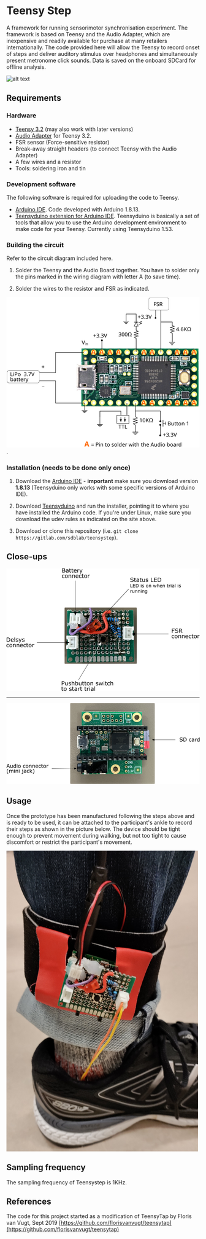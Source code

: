 # Teensy Step

A framework for running sensorimotor synchronisation experiment. The framework is based on Teensy and the Audio Adapter, which are inexpensive and readily available for purchase at many retailers internationally. The code provided here will allow the Teensy to record onset of steps and deliver auditory stimulus over headphones and simultaneously present metronome click sounds. Data is saved on the onboard SDCard for offline analysis. 

![alt text](misc/Equipment_TeensyStep.jpg "Setup example")

## Requirements

### Hardware
* [Teensy 3.2](https://www.pjrc.com/store/teensy32.html) (may also work with later versions)
* [Audio Adapter](https://www.pjrc.com/store/teensy3_audio.html) for Teensy 3.2.
* FSR sensor (Force-sensitive resistor)
* Break-away straight headers (to connect Teensy with the Audio Adapter)
* A few wires and a resistor
* Tools: soldering iron and tin

### Development software
The following software is required for uploading the code to Teensy.

* [Arduino IDE](https://www.arduino.cc/en/Main/Software). Code developed with Arduino 1.8.13.
* [Teensyduino extension for Arduino IDE](https://www.pjrc.com/teensy/teensyduino.html). Teensyduino is basically a set of tools that allow you to use the Arduino development environment to make code for your Teensy. Currently using Teensyduino 1.53.


### Building the circuit
Refer to the circuit diagram included here.

1. Solder the Teensy and the Audio Board together. You have to solder only the pins marked in the wiring diagram with letter A (to save time).

2. Solder the wires to the resistor and FSR as indicated. 

![wiring](misc/wiringTeensyStep.svg). 


### Installation (needs to be done only once)


1. Download the [Arduino IDE](https://www.arduino.cc/en/Main/Software) - **important** make sure you download version **1.8.13** (Teensyduino only works with some specific versions of Arduino IDE).

2. Download [Teensyduino](https://www.pjrc.com/teensy/td_download.html) and run the installer, pointing it to where you have installed the Arduino code. If you're under Linux, make sure you download the udev rules as indicated on the site above.

3. Download or clone this repository (i.e. `git clone https://gitlab.com/sdblab/teensystep`).


## Close-ups

![custom shield](misc/TopBoard.png "Custom shield for the Teensy 3.2")

---

![side view](misc/BottomBoard.png "Teensy 3.2 with Audio board")


## Usage

Once the prototype has been manufactured following the steps above and is ready to be used, it can be attached to the participant's ankle to record their steps as shown in the picture below. The device should be tight enough to prevent movement during walking, but not too tight to cause discomfort or restrict the participant's movement.

<img src="misc/Equipment_participant.jpg" alt="equipment" align="center" width="500"/>

## Sampling frequency

The sampling frequency of Teensystep is 1KHz.

## References

The code for this project started as a modification of TeensyTap by Floris van Vugt, Sept 2019 [https://github.com/florisvanvugt/teensytap](https://github.com/florisvanvugt/teensytap)



